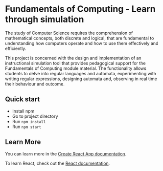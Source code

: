 # Fundamentals of Computing - Learn through simulation
The study of Computer Science requires the comprehension of mathematical concepts, both discrete and logical, that are fundamental to understanding how computers operate and how to use them effectively and efficiently.

This project is concerned with the design and implementation of an instructional simulation tool that provides pedagogical support for the Fundamentals of Computing module material. The functionality allows students to delve into regular languages and automata, experimenting with writing regular expressions, designing automata and, observing in real time their behaviour and outcome.

## Quick start

* Install npm
* Go to project directory
* Run `npm install`
* Run `npm start`

## Learn More

You can learn more in the [Create React App documentation](https://facebook.github.io/create-react-app/docs/getting-started).

To learn React, check out the [React documentation](https://reactjs.org/).